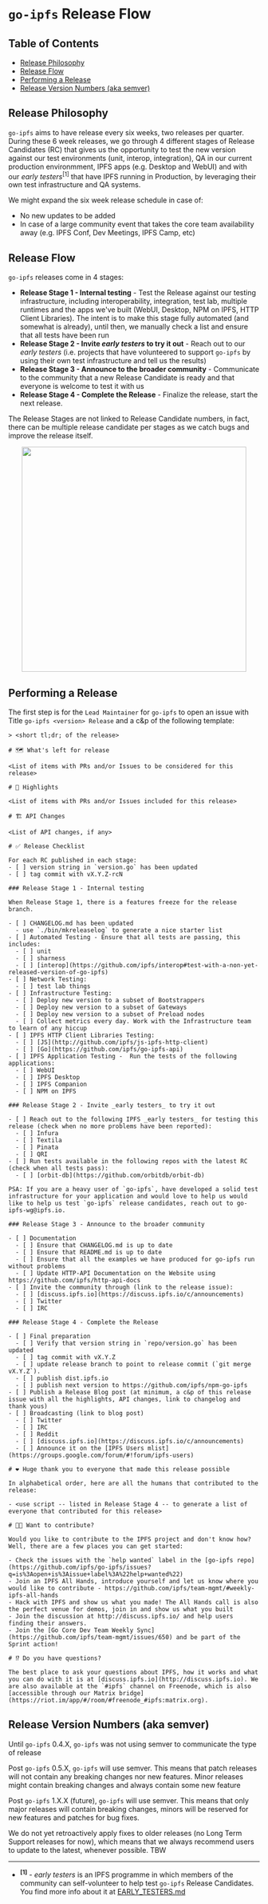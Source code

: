 # `go-ipfs` Release Flow

## Table of Contents

- [Release Philosophy](#release-philosophy)
- [Release Flow](#release-flow)
- [Performing a Release](#performing-a-release)
- [Release Version Numbers (aka semver)](#release-version-numbers-aka-semver)

## Release Philosophy

`go-ipfs` aims to have release every six weeks, two releases per quarter. During these 6 week releases, we go through 4 different stages of Release Candidates (RC) that gives us the opportunity to test the new version against our test environments (unit, interop, integration), QA in our current production environmment, IPFS apps (e.g. Desktop and WebUI) and with our _early testers_<sup>[1]</sup> that have IPFS running in Production, by leveraging their own test infrastructure and QA systems.

We might expand the six week release schedule in case of:
- No new updates to be added
- In case of a large community event that takes the core team availability away (e.g. IPFS Conf, Dev Meetings, IPFS Camp, etc)

## Release Flow

`go-ipfs` releases come in 4 stages:

- **Release Stage 1 - Internal testing** - Test the Release against our testing infrastructure, including interoperability, integration, test lab, multiple runtimes and the apps we've built (WebUI, Desktop, NPM on IPFS, HTTP Client Libraries). The intent is to make this stage fully automated (and somewhat is already), until then, we manually check a list and ensure that all tests have been run
- **Release Stage 2 - Invite _early testers_ to try it out** - Reach out to our _early testers_ (i.e. projects that have volunteered to support `go-ipfs` by using their own test infrastructure and tell us the results)
- **Release Stage 3 - Announce to the broader community** - Communicate to the community that a new Release Candidate is ready and that everyone is welcome to test it with us
- **Release Stage 4 - Complete the Release** - Finalize the release, start the next release.

The Release Stages are not linked to Release Candidate numbers, in fact, there can be multiple release candidate per stages as we catch bugs and improve the release itself.

<p align="center">
  <a href="https://ipfs.io">
    <img src="https://gateway.ipfs.io/ipfs/QmaFtLxoCAm5vFQ9AftKkhJwSAdDdF1jzV9DfzW6gbXqFL/Paper.Sketches.23.png" width="450" />
  </a>
</p>

## Performing a Release

The first step is for the `Lead Maintainer` for `go-ipfs` to open an issue with Title `go-ipfs <version> Release` and a c&p of the following template:

```
> <short tl;dr; of the release>

# 🗺 What's left for release

<List of items with PRs and/or Issues to be considered for this release>

# 🔦 Highlights

<List of items with PRs and/or Issues included for this release>

# 🏗 API Changes

<List of API changes, if any>

# ✅ Release Checklist

For each RC published in each stage:
- [ ] version string in `version.go` has been updated
- [ ] tag commit with vX.Y.Z-rcN

### Release Stage 1 - Internal testing

When Release Stage 1, there is a features freeze for the release branch.

- [ ] CHANGELOG.md has been updated
  - use `./bin/mkreleaselog` to generate a nice starter list
- [ ] Automated Testing - Ensure that all tests are passing, this includes:
  - [ ] unit
  - [ ] sharness
  - [ ] [interop](https://github.com/ipfs/interop#test-with-a-non-yet-released-version-of-go-ipfs)
- [ ] Network Testing:
  - [ ] test lab things
- [ ] Infrastructure Testing:
  - [ ] Deploy new version to a subset of Bootstrappers
  - [ ] Deploy new version to a subset of Gateways
  - [ ] Deploy new version to a subset of Preload nodes
  - [ ] Collect metrics every day. Work with the Infrastructure team to learn of any hiccup
- [ ] IPFS HTTP Client Libraries Testing:
  - [ ] [JS](http://github.com/ipfs/js-ipfs-http-client)
  - [ ] [Go](https://github.com/ipfs/go-ipfs-api)
- [ ] IPFS Application Testing -  Run the tests of the following applications:
  - [ ] WebUI
  - [ ] IPFS Desktop
  - [ ] IPFS Companion
  - [ ] NPM on IPFS

### Release Stage 2 - Invite _early testers_ to try it out

- [ ] Reach out to the following IPFS _early testers_ for testing this release (check when no more problems have been reported):
  - [ ] Infura
  - [ ] Textila
  - [ ] Pinata
  - [ ] QRI
- [ ] Run tests available in the following repos with the latest RC (check when all tests pass):
  - [ ] [orbit-db](https://github.com/orbitdb/orbit-db)

PSA: If you are a heavy user of `go-ipfs`, have developed a solid test infrastructure for your application and would love to help us would like to help us test `go-ipfs` release candidates, reach out to go-ipfs-wg@ipfs.io.

### Release Stage 3 - Announce to the broader community

- [ ] Documentation
  - [ ] Ensure that CHANGELOG.md is up to date
  - [ ] Ensure that README.md is up to date
  - [ ] Ensure that all the examples we have produced for go-ipfs run without problems
  - [ ] Update HTTP-API Documentation on the Website using https://github.com/ipfs/http-api-docs
- [ ] Invite the community through (link to the release issue):
  - [ ] [discuss.ipfs.io](https://discuss.ipfs.io/c/announcements)
  - [ ] Twitter
  - [ ] IRC

### Release Stage 4 - Complete the Release

- [ ] Final preparation
  - [ ] Verify that version string in `repo/version.go` has been updated
  - [ ] tag commit with vX.Y.Z
  - [ ] update release branch to point to release commit (`git merge vX.Y.Z`).
  - [ ] publish dist.ipfs.io
  - [ ] publish next version to https://github.com/ipfs/npm-go-ipfs
- [ ] Publish a Release Blog post (at minimum, a c&p of this release issue with all the highlights, API changes, link to changelog and thank yous)
- [ ] Broadcasting (link to blog post)
  - [ ] Twitter
  - [ ] IRC
  - [ ] Reddit
  - [ ] [discuss.ipfs.io](https://discuss.ipfs.io/c/announcements)
  - [ ] Announce it on the [IPFS Users mlist](https://groups.google.com/forum/#!forum/ipfs-users)

# ❤️ Huge thank you to everyone that made this release possible

In alphabetical order, here are all the humans that contributed to the release:

- <use script -- listed in Release Stage 4 -- to generate a list of everyone that contributed for this release>

# 🙌🏽 Want to contribute?

Would you like to contribute to the IPFS project and don't know how? Well, there are a few places you can get started:

- Check the issues with the `help wanted` label in the [go-ipfs repo](https://github.com/ipfs/go-ipfs/issues?q=is%3Aopen+is%3Aissue+label%3A%22help+wanted%22)
- Join an IPFS All Hands, introduce yourself and let us know where you would like to contribute - https://github.com/ipfs/team-mgmt/#weekly-ipfs-all-hands
- Hack with IPFS and show us what you made! The All Hands call is also the perfect venue for demos, join in and show us what you built
- Join the discussion at http://discuss.ipfs.io/ and help users finding their answers.
- Join the [Go Core Dev Team Weekly Sync](https://github.com/ipfs/team-mgmt/issues/650) and be part of the Sprint action!

# ⁉️ Do you have questions?

The best place to ask your questions about IPFS, how it works and what you can do with it is at [discuss.ipfs.io](http://discuss.ipfs.io). We are also available at the `#ipfs` channel on Freenode, which is also [accessible through our Matrix bridge](https://riot.im/app/#/room/#freenode_#ipfs:matrix.org).
```

## Release Version Numbers (aka semver)

Until `go-ipfs` 0.4.X, `go-ipfs` was not using semver to communicate the type of release

Post `go-ipfs` 0.5.X, `go-ipfs` will use semver. This means that patch releases will not contain any breaking changes nor new features. Minor releases might contain breaking changes and always contain some new feature

Post `go-ipfs` 1.X.X (future), `go-ipfs` will use semver. This means that only major releases will contain breaking changes, minors will be reserved for new features and patches for bug fixes.

We do not yet retroactively apply fixes to older releases (no Long Term Support releases for now), which means that we always recommend users to update to the latest, whenever possible.
TBW

----------------------------

- <sup>**[1]**</sup> - _early testers_ is an IPFS programme in which members of the community can self-volunteer to help test `go-ipfs` Release Candidates. You find more info about it at [EARLY_TESTERS.md](./EARLY_TESTERS.md)
